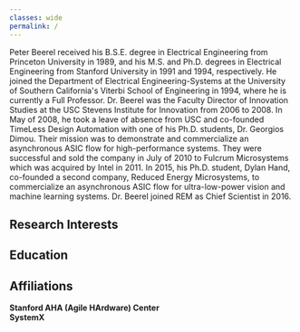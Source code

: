 ```yaml
---
classes: wide
permalink: /
---
```


Peter Beerel received his B.S.E. degree in Electrical Engineering from Princeton University in 1989, and his M.S. and Ph.D. degrees in Electrical Engineering from Stanford University in 1991 and 1994, respectively. He joined the Department of Electrical Engineering-Systems at the University of Southern California's Viterbi School of Engineering in 1994, where he is currently a Full Professor. Dr. Beerel was the Faculty Director of Innovation Studies at the USC Stevens Institute for Innovation from 2006 to 2008. In May of 2008, he took a leave of absence from USC and co-founded TimeLess Design Automation with one of his Ph.D. students, Dr. Georgios Dimou. Their mission was to demonstrate and commercialize an asynchronous ASIC flow for high-performance systems. They were successful and sold the company in July of 2010 to Fulcrum Microsystems which was acquired by Intel in 2011. In 2015, his Ph.D. student, Dylan Hand, co-founded a second company, Reduced Energy Microsystems, to commercialize an asynchronous ASIC flow for ultra-low-power vision and machine learning systems. Dr. Beerel joined REM as Chief Scientist in 2016.

## Research Interests

## Education

## Affiliations
**Stanford AHA (Agile HArdware) Center**  
**SystemX**
